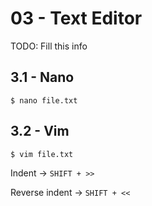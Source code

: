 # 03 - Text Editor

TODO: Fill this info

## 3.1 - Nano

`$ nano file.txt`

## 3.2 - Vim

`$ vim file.txt`

Indent -> `SHIFT + >>`

Reverse indent -> `SHIFT + <<`